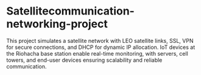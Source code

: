 # Satellitecommunication-networking-project
This project simulates a satellite network with LEO satellite links, SSL, VPN for secure connections, and DHCP for dynamic IP allocation. IoT devices at the Riohacha base station enable real-time monitoring, with servers, cell towers, and end-user devices ensuring scalability and reliable communication.
